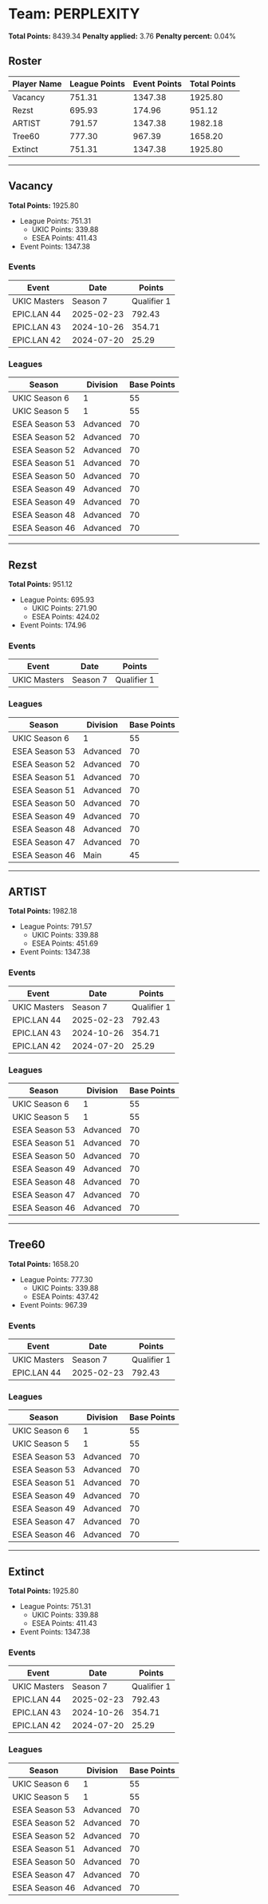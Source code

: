 # Team: PERPLEXITY

**Total Points:** 8439.34
**Penalty applied:** 3.76
**Penalty percent:** 0.04%

## Roster
| Player Name | League Points | Event Points | Total Points |
|-------------|--------------|--------------|-------------|
| Vacancy | 751.31 | 1347.38 | 1925.80 |
| Rezst | 695.93 | 174.96 | 951.12 |
| ARTIST | 791.57 | 1347.38 | 1982.18 |
| Tree60 | 777.30 | 967.39 | 1658.20 |
| Extinct | 751.31 | 1347.38 | 1925.80 |

---

## Vacancy

**Total Points:** 1925.80

- League Points: 751.31
  - UKIC Points: 339.88
  - ESEA Points: 411.43
- Event Points: 1347.38

### Events
| Event | Date | Points |
|-------|------|--------|
| UKIC Masters | Season 7 | Qualifier 1 | 2025-07-01 | 174.96 |
| EPIC.LAN 44 | 2025-02-23 | 792.43 |
| EPIC.LAN 43 | 2024-10-26 | 354.71 |
| EPIC.LAN 42 | 2024-07-20 | 25.29 |
### Leagues
| Season | Division | Base Points |
|--------|----------|-------------|
| UKIC Season 6 | 1 | 55 |
| UKIC Season 5 | 1 | 55 |
| ESEA Season 53 | Advanced | 70 |
| ESEA Season 52 | Advanced | 70 |
| ESEA Season 52 | Advanced | 70 |
| ESEA Season 51 | Advanced | 70 |
| ESEA Season 50 | Advanced | 70 |
| ESEA Season 49 | Advanced | 70 |
| ESEA Season 49 | Advanced | 70 |
| ESEA Season 48 | Advanced | 70 |
| ESEA Season 46 | Advanced | 70 |
---

## Rezst

**Total Points:** 951.12

- League Points: 695.93
  - UKIC Points: 271.90
  - ESEA Points: 424.02
- Event Points: 174.96

### Events
| Event | Date | Points |
|-------|------|--------|
| UKIC Masters | Season 7 | Qualifier 1 | 2025-07-01 | 174.96 |
### Leagues
| Season | Division | Base Points |
|--------|----------|-------------|
| UKIC Season 6 | 1 | 55 |
| ESEA Season 53 | Advanced | 70 |
| ESEA Season 52 | Advanced | 70 |
| ESEA Season 51 | Advanced | 70 |
| ESEA Season 51 | Advanced | 70 |
| ESEA Season 50 | Advanced | 70 |
| ESEA Season 49 | Advanced | 70 |
| ESEA Season 48 | Advanced | 70 |
| ESEA Season 47 | Advanced | 70 |
| ESEA Season 46 | Main | 45 |
---

## ARTIST

**Total Points:** 1982.18

- League Points: 791.57
  - UKIC Points: 339.88
  - ESEA Points: 451.69
- Event Points: 1347.38

### Events
| Event | Date | Points |
|-------|------|--------|
| UKIC Masters | Season 7 | Qualifier 1 | 2025-07-01 | 174.96 |
| EPIC.LAN 44 | 2025-02-23 | 792.43 |
| EPIC.LAN 43 | 2024-10-26 | 354.71 |
| EPIC.LAN 42 | 2024-07-20 | 25.29 |
### Leagues
| Season | Division | Base Points |
|--------|----------|-------------|
| UKIC Season 6 | 1 | 55 |
| UKIC Season 5 | 1 | 55 |
| ESEA Season 53 | Advanced | 70 |
| ESEA Season 51 | Advanced | 70 |
| ESEA Season 50 | Advanced | 70 |
| ESEA Season 49 | Advanced | 70 |
| ESEA Season 48 | Advanced | 70 |
| ESEA Season 47 | Advanced | 70 |
| ESEA Season 46 | Advanced | 70 |
---

## Tree60

**Total Points:** 1658.20

- League Points: 777.30
  - UKIC Points: 339.88
  - ESEA Points: 437.42
- Event Points: 967.39

### Events
| Event | Date | Points |
|-------|------|--------|
| UKIC Masters | Season 7 | Qualifier 1 | 2025-07-01 | 174.96 |
| EPIC.LAN 44 | 2025-02-23 | 792.43 |
### Leagues
| Season | Division | Base Points |
|--------|----------|-------------|
| UKIC Season 6 | 1 | 55 |
| UKIC Season 5 | 1 | 55 |
| ESEA Season 53 | Advanced | 70 |
| ESEA Season 53 | Advanced | 70 |
| ESEA Season 51 | Advanced | 70 |
| ESEA Season 49 | Advanced | 70 |
| ESEA Season 49 | Advanced | 70 |
| ESEA Season 47 | Advanced | 70 |
| ESEA Season 46 | Advanced | 70 |
---

## Extinct

**Total Points:** 1925.80

- League Points: 751.31
  - UKIC Points: 339.88
  - ESEA Points: 411.43
- Event Points: 1347.38

### Events
| Event | Date | Points |
|-------|------|--------|
| UKIC Masters | Season 7 | Qualifier 1 | 2025-07-01 | 174.96 |
| EPIC.LAN 44 | 2025-02-23 | 792.43 |
| EPIC.LAN 43 | 2024-10-26 | 354.71 |
| EPIC.LAN 42 | 2024-07-20 | 25.29 |
### Leagues
| Season | Division | Base Points |
|--------|----------|-------------|
| UKIC Season 6 | 1 | 55 |
| UKIC Season 5 | 1 | 55 |
| ESEA Season 53 | Advanced | 70 |
| ESEA Season 52 | Advanced | 70 |
| ESEA Season 52 | Advanced | 70 |
| ESEA Season 51 | Advanced | 70 |
| ESEA Season 50 | Advanced | 70 |
| ESEA Season 47 | Advanced | 70 |
| ESEA Season 46 | Advanced | 70 |